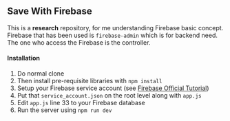 ## Save With Firebase

This is a **research** repository, for me understanding Firebase basic concept. Firebase that has been used is `firebase-admin` which is for backend need. The one who access the Firebase is the controller.

#### Installation

1. Do normal clone
2. Then install pre-requisite libraries with `npm install`
3. Setup your Firebase service account (see [Firebase Official Tutorial](https://firebase.google.com/docs/admin/setup#add_firebase_to_your_app))
4. Put that `service_account.json` on the root level along with `app.js`
5. Edit `app.js` line 33 to your Firebase database
6. Run the server using `npm run dev`
